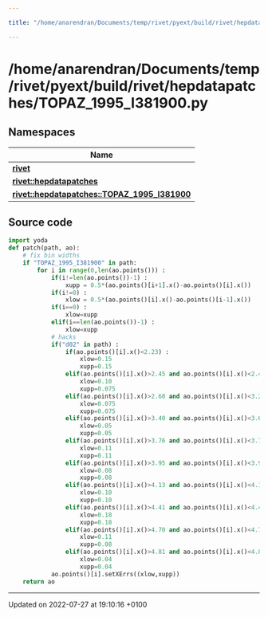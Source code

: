 ```yaml
---

title: "/home/anarendran/Documents/temp/rivet/pyext/build/rivet/hepdatapatches/TOPAZ_1995_I381900.py"

---
```


# /home/anarendran/Documents/temp/rivet/pyext/build/rivet/hepdatapatches/TOPAZ_1995_I381900.py



## Namespaces

| Name           |
| -------------- |
| **[rivet](http://example.org/namespaces/namespacerivet/)**  |
| **[rivet::hepdatapatches](http://example.org/namespaces/namespacerivet_1_1hepdatapatches/)**  |
| **[rivet::hepdatapatches::TOPAZ_1995_I381900](http://example.org/namespaces/namespacerivet_1_1hepdatapatches_1_1topaz__1995__i381900/)**  |




## Source code

```python
import yoda
def patch(path, ao):
    # fix bin widths
    if "TOPAZ_1995_I381900" in path:
        for i in range(0,len(ao.points())) :
            if(i!=len(ao.points())-1) :
                xupp = 0.5*(ao.points()[i+1].x()-ao.points()[i].x())
            if(i!=0) :
                xlow = 0.5*(ao.points()[i].x()-ao.points()[i-1].x())
            if(i==0) :
                xlow=xupp
            elif(i==len(ao.points())-1) :
                xlow=xupp
            # hacks
            if("d02" in path) :
                if(ao.points()[i].x()<2.23) :
                    xlow=0.15
                    xupp=0.15
                elif(ao.points()[i].x()>2.45 and ao.points()[i].x()<2.48) :
                    xlow=0.10
                    xupp=0.075
                elif(ao.points()[i].x()>2.60 and ao.points()[i].x()<3.22) :
                    xlow=0.075
                    xupp=0.075
                elif(ao.points()[i].x()>3.40 and ao.points()[i].x()<3.62) :
                    xlow=0.05
                    xupp=0.05
                elif(ao.points()[i].x()>3.76 and ao.points()[i].x()<3.78) :
                    xlow=0.11
                    xupp=0.11
                elif(ao.points()[i].x()>3.95 and ao.points()[i].x()<3.97) :
                    xlow=0.08
                    xupp=0.08
                elif(ao.points()[i].x()>4.13 and ao.points()[i].x()<4.15) :
                    xlow=0.10
                    xupp=0.10
                elif(ao.points()[i].x()>4.41 and ao.points()[i].x()<4.43) :
                    xlow=0.18
                    xupp=0.18
                elif(ao.points()[i].x()>4.70 and ao.points()[i].x()<4.72) :
                    xlow=0.11
                    xupp=0.08
                elif(ao.points()[i].x()>4.81 and ao.points()[i].x()<4.84) :
                    xlow=0.04
                    xupp=0.04
            ao.points()[i].setXErrs((xlow,xupp))
    return ao
```


-------------------------------

Updated on 2022-07-27 at 19:10:16 +0100
